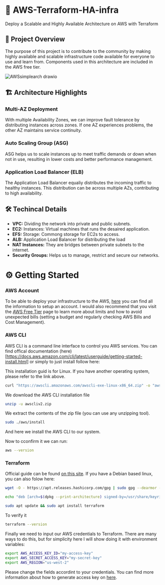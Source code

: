 # 🚀 AWS-Terraform-HA-infra
Deploy a Scalable and Highly Available Architecture on AWS with Terraform

## 🌟 Project Overview
The purpose of this project is to contribute to the community by making highly available and scalable infrastructure code available for everyone to use and learn from. Components used in this architecture are included in the AWS free tier.

![AWSsimplearch drawio](https://github.com/user-attachments/assets/b882b767-98ab-46be-85ce-2b1ea018e96d)


## 🏗️ Architecture Highlights
### Multi-AZ Deployment
With multiple Availability Zones, we can improve fault tolerance by distributing instances across zones. If one AZ experiences problems, the other AZ maintains service continuity.

### Auto Scaling Group (ASG)
ASG helps us to scale instances up to meet traffic demands or down when not in use, resulting in lower costs and better performance management. 

### Application Load Balancer (ELB)
The Application Load Balancer equaliy distributes the incoming traffic to healthy instances. This distribution can be across multiple AZs, contributing to high availability.

## 🛠️ Techincal Details
*  **VPC:**  Dividing the network into private and public subnets.
*  **EC2:**  Instances: Virtual machines that runs the desaired application.
*  **EFS:**  Storage: Commong storage for EC2s to access.
*  **ALB:**  Application Load Balancer for distributing the load
*  **NAT Instances:**  They are bridges between private subnets to the internet.
*  **Security Groups:**  Helps us to manage, restrict and secure our networks.

# ⚙️ Getting Started
### AWS Account
To be able to deploy your infrastructure to the AWS, [here](aws.amazon.com/resources/create-account/) you can find all the information to setup an account. I would also recommend that you visit the [AWS Free Tier](https://aws.amazon.com/free/) page to learn more about limits and how to avoid unexpected bills (setting a budget and regularly checking AWS Bills and Cost Management).

### AWS CLI
AWS CLI is a command line interface to control you AWS services. You can find offical documentation (here)[https://docs.aws.amazon.com/cli/latest/userguide/getting-started-install.html] or simply to just install follow here:

This installation guid is for Linux. If you have another operating system, please refer to the link above.
```Bash
curl "https://awscli.amazonaws.com/awscli-exe-linux-x86_64.zip" -o "awscliv2.zip"
```
We download the AWS CLI installation file
```Bash
unzip -u awscliv2.zip
```
We extract the contents of the zip file (you can use any unzipping tool).

```Bash
sudo ./aws/install
```
And here we install the AWS CLI to our system.

Now to cconfirm it we can run:
```bash
aws --version
```
### Terraform
Official guide can be found [on this site](https://developer.hashicorp.com/terraform/install#linux). 
If you have a Debian based linux, you can also folow here:
```bash
wget -O - https://apt.releases.hashicorp.com/gpg | sudo gpg --dearmor -o /usr/share/keyrings/hashicorp-archive-keyring.gpg
```
```bash
echo "deb [arch=$(dpkg --print-architecture) signed-by=/usr/share/keyrings/hashicorp-archive-keyring.gpg] https://apt.releases.hashicorp.com $(lsb_release -cs) main" | sudo tee /etc/apt/sources.list.d/hashicorp.list
```
```bash
sudo apt update && sudo apt install terraform
```
To verify it
```bash
terraform --version
```

Finally we need to input our AWS credentials to Terraform. There are many ways to do this, but for simplicity here I will show doing it with environment variables:
```bash
export AWS_ACCESS_KEY_ID="my-access-key"
export AWS_SECRET_ACCESS_KEY="my-secret-key"
export AWS_REGION="us-west-2"
```
Please change the fields accordint to your credentials. You can find more information about how to generate access key on [here](https://docs.aws.amazon.com/IAM/latest/UserGuide/id_credentials_access-keys.html).
